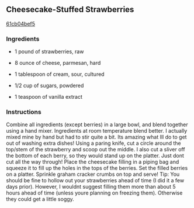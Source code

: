 ## Cheesecake-Stuffed Strawberries

[61cb04bef5](http://tastykitchen.com/recipes/desserts/cheesecake-stuffed-strawberries-4/)

### Ingredients

 - 1 pound of strawberries, raw

 - 8 ounce of cheese, parmesan, hard

 - 1 tablespoon of cream, sour, cultured

 - 1/2 cup of sugars, powdered

 - 1 teaspoon of vanilla extract

### Instructions

Combine all ingredients (except berries) in a large bowl, and blend together using a hand mixer. Ingredients at room temperature blend better. I actually mixed mine by hand but had to stir quite a bit. Its amazing what Ill do to get out of washing extra dishes! Using a paring knife, cut a circle around the top/stem of the strawberry and scoop out the middle. I also cut a sliver off the bottom of each berry, so they would stand up on the platter. Just dont cut all the way through! Place the cheesecake filling in a piping bag and squeeze it to fill up the holes in the tops of the berries. Set the filled berries on a platter. Sprinkle graham cracker crumbs on top and serve! Tip: You should be fine to hollow out your strawberries ahead of time (I did it a few days prior). However, I wouldnt suggest filling them more than about 5 hours ahead of time (unless youre planning on freezing them). Otherwise they could get a little soggy.
